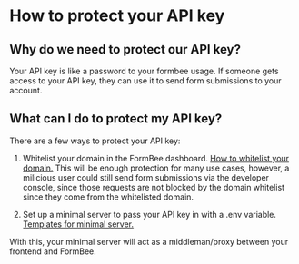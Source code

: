 # How to protect your API key

## Why do we need to protect our API key?

Your API key is like a password to your formbee usage. If someone gets access to your API key, they can use it to send form submissions to your account.

## What can I do to protect my API key?

There are a few ways to protect your API key:

1. Whitelist your domain in the FormBee dashboard. [How to whitelist your domain.](https://docs.formbee.dev/docs/features/Allowed-Domains) This will be enough protection for many use cases, however, a milicious user could still send form submissions via the developer console, since those requests are not blocked by the domain whitelist since they come from the whitelisted domain.

2. Set up a minimal server to pass your API key in with a .env variable. [Templates for minimal server.](https://example.com)

With this, your minimal server will act as a middleman/proxy between your frontend and FormBee.